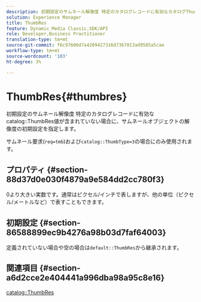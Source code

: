 ```yaml
---
description: 初期設定のサムネール解像度 特定のカタログレコードに有効なカタログThumbRes値が含まれていない場合に、サムネールオブジェクトの解像度の初期設定を指定します。
solution: Experience Manager
title: ThumbRes
feature: Dynamic Media Classic,SDK/API
role: Developer,Business Practitioner
translation-type: tm+mt
source-git-commit: f6c97606d7a4209427316d7367013ad9585a5cae
workflow-type: tm+mt
source-wordcount: '103'
ht-degree: 3%

---
```



# ThumbRes{#thumbres}

初期設定のサムネール解像度 特定のカタログレコードに有効なcatalog::ThumbRes値が含まれていない場合に、サムネールオブジェクトの解像度の初期設定を指定します。

サムネール要求(`req=tmb`)および`catalog::ThumbType=3`の場合にのみ使用されます。

## プロパティ {#section-88d37d0e030f4879a9e584dd2cc780f3}

0より大きい実数です。通常はピクセル/インチで表しますが、他の単位（ピクセル/メートルなど）で表すこともできます。

## 初期設定 {#section-86588899ec9b4276a98b03d7faf64003}

定義されていない場合や空の場合は`default::ThumbRes`から継承されます。

## 関連項目 {#section-a6d2cce2e404441a996dba98a95c8e16}

[catalog::ThumbRes](../../../../../is-api/image-catalog/image-serving-api-ref/c-image-catalog-reference/c-image-svg-data-reference/c-image-data-reference/r-thumbres-cat.md#reference-eedb9991397347c3bed5bd0a785c4c69)
